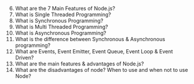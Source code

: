 6. What are the 7 Main Features of Node.js?
7. What is Single Threaded Programming?
8. What is Synchronous Programming?
9. What is Multi Threaded Programming?
10. What is Asynchronous Programming?
11. What is the difference between Synchronous & Asynchronous programming?
12. What are Events, Event Emitter, Event Queue, Event Loop & Event Driven?
13. What are the main features & advantages of Node.js?
14. What are the disadvantages of node? When to use and when not to use Node?
